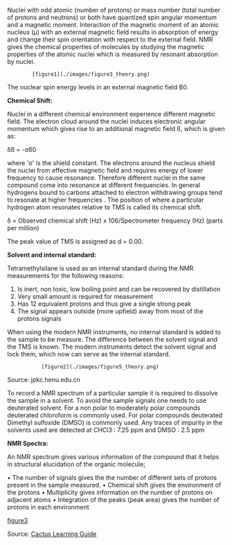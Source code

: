 Nuclei with odd atomic (number of protons) or mass number (total number of protons and neutrons) or both have quantized spin angular momentum and a magnetic moment. Interaction of the magnetic moment of an atomic nucleus (µ) with an external magnetic field results in absorption of energy and change their spin orientation with respect to the external field. NMR gives the chemical properties of molecules by studying the magnetic properties of the atomic nuclei which is measured by resonant absorption by nuclei.

       	    [figure1](./images/figure3_theory.png)

The nuclear spin energy levels in an external magnetic field B0.

**Chemical Shift:**

Nuclei in a different chemical environment experience different magnetic field. The electron cloud around the nuclei induces electronic angular momentum which gives rise to an additional magnetic field ß, which is given as:

δß = -σß0

where 'σ' is the shield constant. The electrons around the nucleus shield the nuclei from effective magnetic field and requires energy of lower frequency to cause resonance. Therefore different nuclei in the same compound come into resonance at different frequencies. In general hydrogens bound to carbons attached to electron withdrawing groups tend to resonate at higher frequencies . The position of where a particular hydrogen atom resonates relative to TMS is called its chemical shift.

δ = Observed chemical shift (Hz) x 106/Spectrometer frequency (Hz) (parts per million)

The peak value of TMS is assigned as d = 0.00.

**Solvent and internal standard:**

Tetramethylsilane is used as an internal standard during the NMR measurements for the following reasons:

1. Is inert, non toxic, low boiling point and can be recovered by distillation
2. Very small amount is required for measurement
3. Has 12 equivalent protons and thus give a single strong peak
4. The signal appears outside (more upfield) away from most of the protons signals

When using the modern NMR instruments, no internal standard is added to the sample to be measure. The difference between the solvent signal and the TMS is known. The modern instruments detect the solvent signal and lock them, which now can serve as the internal standard.

     	       [figure2](./images/figure5_theory.png)

Source: jpkc.henu.edu.cn

To record a NMR spectrum of a particular sample it is required to dissolve the sample in a solvent. To avoid the sample signals one needs to use deuterated solvent. For a non polar to moderately polar compounds deuterated chloroform is commonly used. For polar compounds deuterated Dimethyl sulfoxide (DMSO) is commonly used. Any traces of impurity in the solvents used are detected at CHCl3 : 7.25 ppm and DMSO : 2.5 ppm

**NMR Spectra:**

An NMR spectrum gives various information of the compound that it helps in structural elucidation of the organic molecule;

• The number of signals gives the the number of different sets of protons present in the sample measured.
• Chemical shift gives the environment of the protons
• Multiplicity gives information on the number of protons on adjacent atoms
• Integration of the peaks (peak area) gives the number of protons in each environment

[figure3](./images/figure6_theory.png)

Source: [Cactus Learning Guide](http://cactus.dixie.edu/smblack/chem2310/ch5/LG_key_Ch5.pdf)
